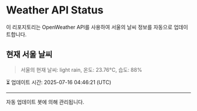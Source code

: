 
# Weather API Status

이 리포지토리는 OpenWeather API를 사용하여 서울의 날씨 정보를 자동으로 업데이트합니다.

## 현재 서울 날씨
> 서울의 현재 날씨: light rain, 온도: 23.76°C, 습도: 88%

⏳ 업데이트 시간: 2025-07-16 04:46:21 (UTC)

---
자동 업데이트 봇에 의해 관리됩니다.
